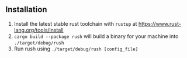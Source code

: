 ## Installation

1. Install the latest stable rust toolchain with `rustup` at https://www.rust-lang.org/tools/install
2. `cargo build --package rush` will build a binary for your machine into `./target/debug/rush`
3. Run rush using `./target/debug/rush [config_file]`
